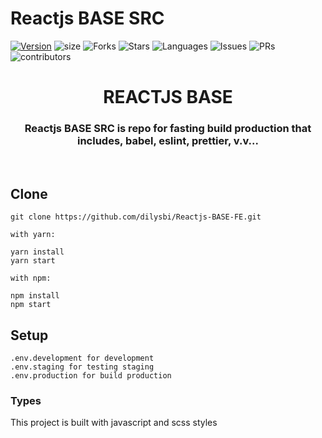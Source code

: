 # Reactjs BASE SRC

[![Version](https://img.shields.io/npm/v/reactjs-base-src)](https://github.com/dilysbi/Reactjs-BASE-FE)
![size](https://img.shields.io/github/languages/code-size/dilysbi/Reactjs-BASE-FE)
![Forks](https://img.shields.io/github/forks/dilysbi/Reactjs-BASE-FE?style=social)
![Stars](https://img.shields.io/github/stars/dilysbi/Reactjs-BASE-FE?style=social)
![Languages](https://img.shields.io/github/languages/count/dilysbi/Reactjs-BASE-FE)
![Issues](https://img.shields.io/github/issues/dilysbi/Reactjs-BASE-FE)
![PRs](https://img.shields.io/github/issues-pr-raw/dilysbi/Reactjs-BASE-FE)
![contributors](https://img.shields.io/github/contributors-anon/dilysbi/Reactjs-BASE-FE)

<div align="Center">
<h1>REACTJS BASE</h1>
<h3> Reactjs BASE SRC is repo for fasting build production that includes, babel, eslint, prettier, v.v... </h3>
</div>

<br>
 
## Clone

```
git clone https://github.com/dilysbi/Reactjs-BASE-FE.git

with yarn:

yarn install
yarn start

with npm:

npm install
npm start
```

## Setup

```
.env.development for development
.env.staging for testing staging
.env.production for build production
```

### Types

This project is built with javascript and scss styles

